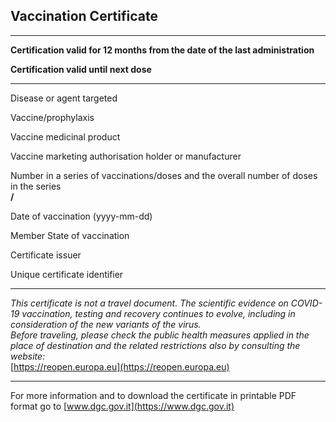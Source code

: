 ## Vaccination Certificate
***
<!-- if dn==sd -->
**Certification valid for 12 months from the date of the last administration**
<!-- else if dn<sd -->
**Certification valid until next dose**
<!-- endif -->
***

Disease or agent targeted  
**<tg>**  <!-- https://github.com/eu-digital-green-certificates/ehn-dgc-schema/blob/main/valuesets/disease-agent-targeted.json -->

Vaccine/prophylaxis  
**<vp>**  <!-- https://github.com/eu-digital-green-certificates/ehn-dgc-schema/blob/main/valuesets/vaccine-prophylaxis.json -->

Vaccine medicinal product  
**<mp>**  <!-- https://github.com/eu-digital-green-certificates/ehn-dgc-schema/blob/main/valuesets/vaccine-medicinal-product.json -->

Vaccine marketing authorisation holder or manufacturer  
**<ma>** <!-- https://github.com/eu-digital-green-certificates/ehn-dgc-schema/blob/main/valuesets/vaccine-mah-manf.json -->

Number in a series of vaccinations/doses and the overall number of doses in the series  
**<dn> / <sd>**  

Date of vaccination (yyyy-mm-dd)  
**<dt>**  

Member State of vaccination  
**<co>**  

Certificate issuer  
**<is>**  

Unique certificate identifier  
**<ci>**  
  
***

*This certificate is not a travel document. The scientific evidence on COVID-19 vaccination, testing and recovery continues to evolve, including in consideration of the new variants of the virus.*  
*Before traveling, please check the public health measures applied in the place of destination and the related restrictions also by consulting the website:*   
[https://reopen.europa.eu](https://reopen.europa.eu)
  
***
  
For more information and to download the certificate in printable PDF format go to
[www.dgc.gov.it](https://www.dgc.gov.it)
